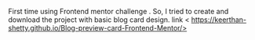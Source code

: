First time using Frontend mentor challenge .
So, I tried to create and download the project with basic blog card design.
link < https://keerthan-shetty.github.io/Blog-preview-card-Frontend-Mentor/>

